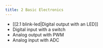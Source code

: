```yaml
---
title: 2 Basic Electronics
---
```

- [[2.1 blink-led|Digital output with an LED]]
- Digital input with a switch
- Analog output with PWM
- Analog input with ADC
